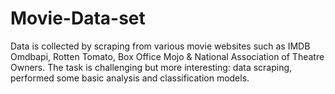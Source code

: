 # Movie-Data-set
Data is collected by scraping from various movie websites such as IMDB Omdbapi, Rotten Tomato, Box Office Mojo & National Association of Theatre Owners.
The task is challenging but more interesting: data scraping, performed some basic analysis and classification models.
